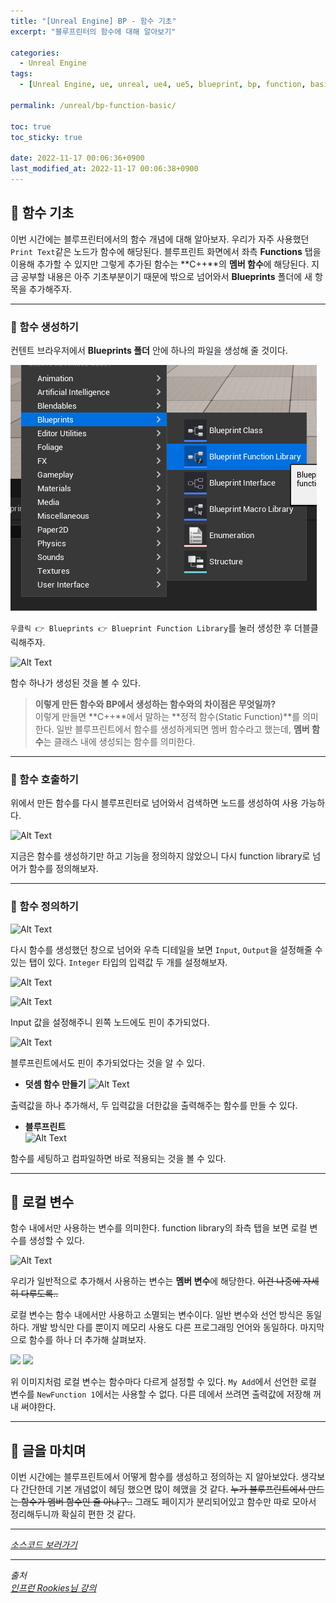```yaml
---
title: "[Unreal Engine] BP - 함수 기초"
excerpt: "블루프린터의 함수에 대해 알아보기"

categories:
  - Unreal Engine
tags:
  - [Unreal Engine, ue, unreal, ue4, ue5, blueprint, bp, function, basic, function basic]

permalink: /unreal/bp-function-basic/

toc: true
toc_sticky: true

date: 2022-11-17 00:06:36+0900
last_modified_at: 2022-11-17 00:06:38+0900
---
```


## 👻 함수 기초
이번 시간에는 블루프린터에서의 함수 개념에 대해 알아보자. 우리가 자주 사용했던 ``` Print Text ```같은 노드가 함수에 해당된다. 블루프린트 화면에서 좌측 **Functions** 탭을 이용해 추가할 수 있지만 그렇게 추가된 함수는 **C++**의 **멤버 함수**에 해당된다. 지금 공부할 내용은 아주 기초부분이기 때문에 밖으로 넘어와서 **Blueprints** 폴더에 새 항목을 추가해주자.

***

### 🌱 함수 생성하기
컨텐트 브라우저에서 **Blueprints 폴더** 안에 하나의 파일을 생성해 줄 것이다.

![Alt Text](/assets/images/posts_img/engines/unreal/blueprint/function/bp-function-basic/create-lib.PNG)   

``` 우클릭 👉 Blueprints 👉 Blueprint Function Library ```를 눌러 생성한 후 더블클릭해주자.

![Alt Text](/assets/images/posts_img/engines/unreal/blueprint/function/bp-function-basic/default.PNG)   

함수 하나가 생성된 것을 볼 수 있다.

> **이렇게 만든 함수와 BP에서 생성하는 함수와의 차이점은 무엇일까?**   
이렇게 만들면 **C++**에서 말하는 **정적 함수(Static Function)**를 의미한다. 일반 블루프린트에서 함수를 생성하게되면 멤버 함수라고 했는데, **멤버 함수**는 클래스 내에 생성되는 함수를 의미한다.

***

### 🌱 함수 호출하기
위에서 만든 함수를 다시 블루프린터로 넘어와서 검색하면 노드를 생성하여 사용 가능하다.

![Alt Text](/assets/images/posts_img/engines/unreal/blueprint/function/bp-function-basic/call-func.PNG)   

지금은 함수를 생성하기만 하고 기능을 정의하지 않았으니 다시 function library로 넘어가 함수를 정의해보자.

***

### 🌱 함수 정의하기
![Alt Text](/assets/images/posts_img/engines/unreal/blueprint/function/bp-function-basic/in-out.PNG)   

다시 함수를 생성했던 창으로 넘어와 우측 디테일을 보면 ``` Input ```, ``` Output ```을 설정해줄 수 있는 탭이 있다. ``` Integer ``` 타입의 입력값 두 개를 설정해보자.

![Alt Text](/assets/images/posts_img/engines/unreal/blueprint/function/bp-function-basic/input.PNG)   

![Alt Text](/assets/images/posts_img/engines/unreal/blueprint/function/bp-function-basic/input2.PNG)   

Input 값을 설정해주니 왼쪽 노드에도 핀이 추가되었다.

![Alt Text](/assets/images/posts_img/engines/unreal/blueprint/function/bp-function-basic/input3.PNG)   

블루프린트에서도 핀이 추가되었다는 것을 알 수 있다.

- **덧셈 함수 만들기**
![Alt Text](/assets/images/posts_img/engines/unreal/blueprint/function/bp-function-basic/func2.PNG)   

출력값을 하나 추가해서, 두 입력값을 더한값을 출력해주는 함수를 만들 수 있다.

- **블루프린트**   
![Alt Text](/assets/images/posts_img/engines/unreal/blueprint/function/bp-function-basic/func3.PNG)   

함수를 세팅하고 컴파일하면 바로 적용되는 것을 볼 수 있다.

***

## 👻 로컬 변수
함수 내에서만 사용하는 변수를 의미한다. function library의 좌측 탭을 보면 로컬 변수를 생성할 수 있다.

![Alt Text](/assets/images/posts_img/engines/unreal/blueprint/function/bp-function-basic/local-variable.PNG)   

우리가 일반적으로 추가해서 사용하는 변수는 **멤버 변수**에 해당한다. ~~이건 나중에 자세히 다루도록..~~

로컬 변수는 함수 내에서만 사용하고 소멸되는 변수이다. 일반 변수와 선언 방식은 동일하다. 개발 방식만 다를 뿐이지 메모리 사용도 다른 프로그래밍 언어와 동일하다. 마지막으로 함수를 하나 더 추가해 살펴보자.

<img src="/assets/images/posts_img/engines/unreal/blueprint/function/bp-function-basic/local2.PNG" width="20%">
<img src="/assets/images/posts_img/engines/unreal/blueprint/function/bp-function-basic/local3.PNG" width="20%">

위 이미지처럼 로컬 변수는 함수마다 다르게 설정할 수 있다. ``` My Add ```에서 선언한 로컬 변수를 ``` NewFunction 1 ```에서는 사용할 수 없다. 다른 데에서 쓰려면 출력값에 저장해 꺼내 써야한다.

***

## 👻 글을 마치며
이번 시간에는 블루프린트에서 어떻게 함수를 생성하고 정의하는 지 알아보았다. 생각보다 간단한데 기본 개념없이 헤딩 했으면 많이 헤맸을 것 같다. ~~누가 블루프린트에서 만드는 함수가 멤버 함수인 줄 아냐구..~~ 그래도 페이지가 분리되어있고 함수만 따로 모아서 정리해두니까 확실히 편한 것 같다.

***

_[소스코드 보러가기](https://github.com/choi-dan-di/study_ue/tree/main/UE5/function/BP_FunctionBasic)_

***

_출처_   
_[인프런 Rookies님 강의](https://inf.run/TSqC)_   